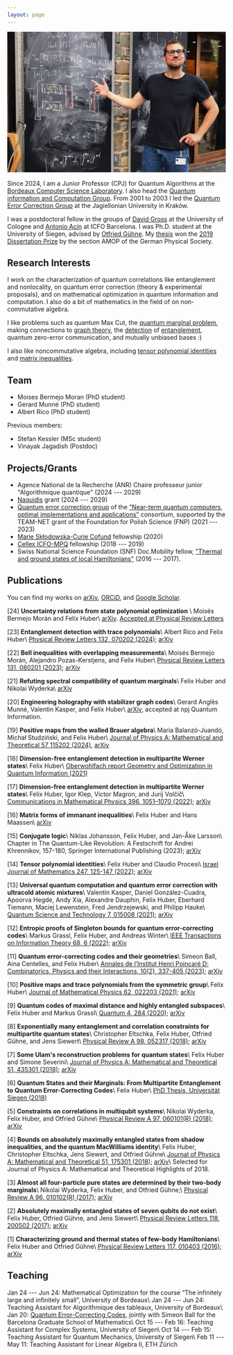 ```yaml
---
layout: page
---
```


![](Untitled_horiz.png)

Since 2024, I am a Junior Professor (CPJ) for Quantum Algorithms at the [Bordeaux Computer Science Laboratory](https://labri.fr). I also head the [Quantum information and Computation Group](https://quantique.labri.fr/). From 2001 to 2003 I led the [Quantum Error Correction Group](https://nisq.pl/quantum-error-correction-group)
at the Jagiellonian University in Kraków.

I was a postdoctoral fellow in the groups of [David Gross](https://qi.uni-koeln.de/) at the University of Cologne and [Antonio Acín](https://www.icfo.eu/research-group/7/quantum-information/home/437/) at ICFO Barcelona. I was Ph.D. student at the University of Siegen, advised by [Otfried Gühne](https://www.physik.uni-siegen.de/tqo/). My [thesis](https://dspace.ub.uni-siegen.de/handle/ubsi/1272) won the [2019 Dissertation Prize](https://www.dpg-physik.de/auszeichnungen/preise-der-dpg-vereinigungen/preistraeger-dissertationspreis-samop) by the section AMOP of the German Physical Society.

## Research Interests
I work on the characterization of quantum correlations like entanglement and nonlocality, on quantum error correction (theory & experimental proposals), and on mathematical optimization in quantum information and computation. I also do a bit of mathematics in the field of on non-commutative algebra.

I like problems such as quantum Max Cut, the [quantum marginal problem](https://arxiv.org/abs/2211.06349), making connections to [graph theory](https://arxiv.org/abs/2310.00612), the [detection](https://arxiv.org/abs/2108.08720) of [entanglement](https://arxiv.org/abs/1708.06298), quantum zero-error communication, and mutually unbiased bases :)

I also like noncommutative algebra, including [tensor polynomial identities](https://arxiv.org/abs/2011.04362) and [matrix inequalities](https://arxiv.org/abs/2002.12887).

## Team

- Moises Bermejo Moran (PhD student)
- Gerard Munné (PhD student)
- Albert Rico (PhD student)

Previous members:
- Stefan Kessler (MSc student)
- Vinayak Jagadish (Postdoc)


## Projects/Grants
- Agence National de la Recherche (ANR) Chaire professeur junior "Algorithmique quantique" (2024 --- 2029)
- [Naquidis](https://naquidis.com/) grant (2024 --- 2029)
- [Quantum error correction group](https://nisq.pl/quantum-error-correction-group) of the [“Near-term quantum computers, optimal implementations and applications”](nisq.pl) consortium, supported by the TEAM-NET grant of the Foundation for Polish Science (FNP) (2021 --- 2023)
- [Marie Skłodowska-Curie Cofund](bist.eu/probist) fellowship (2020)
- [Cellex ICFO-MPQ](cellex-mpq.icfo.eu) fellowship (2018 --- 2019)
- Swiss National Science Foundation (SNF) Doc.Mobility fellow, ["Thermal and ground states of local Hamiltonians"](http://p3.snf.ch/project-165024) (2016 --- 2017).


## Publications
You can find my works on [arXiv](https://arxiv.org/a/huber_f_1.html), [ORCiD](https://orcid.org/0000-0002-3856-4018), and [Google Scholar](https://scholar.google.com/citations?user=1O58f3gAAAAJ&hl=en&oi=ao).

[24] **Uncertainty relations from state polynomial optimization** \\
Moisés Bermejo Morán and Felix Huber\\
[arXiv](https://arxiv.org/abs/2310.00612). [Accepted at Physical Review Letters](https://journals.aps.org/prl/accepted/16074YdbXa716b89941e8d84a4395c58c64e08954)

[23] **Entanglement detection with trace polynomials**\\
Albert Rico and Felix Huber\\
[Physical Review Letters 132, 070202 (2024)](https://doi.org/10.1103/PhysRevLett.132.070202); [arXiv](https://arxiv:2303.07761)

[22] **Bell inequalities with overlapping measurements**\\
Moisés Bermejo Morán, Alejandro Pozas-Kerstjens, and Felix Huber\\
[Physical Review Letters 131, 080201 (2023)](https://doi.org/10.1103/PhysRevLett.131.080201); [arXiv](https://arxiv:2303.02127)

[21] **Refuting spectral compatibility of quantum marginals**\\
Felix Huber and Nikolai Wyderka\\
[arXiv](https://arxiv:2211.06349)

[20] **Engineering holography with stabilizer graph codes**\\
Gerard Anglès Munné, Valentin Kasper, and Felix Huber\\
[arXiv](https://arxiv:2209.08954), accepted at npj Quantum Information.

[19] **Positive maps from the walled Brauer algebra**\\
Maria Balanzó-Juandó, Michał Studziński, and Felix Huber\\
[Journal of Physics A: Mathematical and Theoretical 57 115202 (2024)](https://doi.org/10.1088/1751-8121/ad2b86), [arXiv](https://arxiv:2112.12738)

[18] **Dimension-free entanglement detection in multipartite Werner states**\\
Felix Huber\\
[Oberwohlfach report Geometry and Optimization in Quantum Information (2021)](https://publications.mfo.de/handle/mfo/3902)

[17] **Dimension-free entanglement detection in multipartite Werner states**\\
Felix Huber, Igor Klep, Victor Magron, and Jurij Volčič\\
[Communications in Mathematical Physics 396, 1051–1070 (2022)](https://doi.org/10.1007/s00220-022-04485-9); [arXiv](https://arxiv:2108.08720)

[16] **Matrix forms of immanant inequalities**\\
Felix Huber and Hans Maassen\\
[arXiv](https://arxiv:2103.04317)

[15] **Conjugate logic**\\
Niklas Johansson, Felix Huber, and Jan-Åke Larsson\\
Chapter in The Quantum-Like Revolution: A Festschrift for Andrei Khrennikov, 157-180, Springer International Publishing (2023); [arXiv](https://arxiv:2102.06572)

[14] **Tensor polynomial identities**\\
Felix Huber and Claudio Procesi\\
[Israel Journal of Mathematics 247, 125-147 (2022)](https://doi.org/10.1007/s11856-021-2262-6); [arXiv](https://arxiv:2011.04362)

[13] **Universal quantum computation and quantum error correction with ultracold atomic mixtures**\\
Valentin Kasper, Daniel González-Cuadra, Apoorva Hegde, Andy Xia, Alexandre Dauphin, Felix Huber, Eberhard Tiemann, Maciej Lewenstein, Fred Jendrzejewski, and Philipp Hauke\\
[Quantum Science and Technology 7, 015008 (2021)](https://doi.org/10.1088/2058-9565/ac2d39); [arXiv](https://arxiv:2010.15923)

[12] **Entropic proofs of Singleton bounds for quantum error-correcting codes**\\
Markus Grassl, Felix Huber, and Andreas Winter\\
[IEEE Transactions on Information Theory 68, 6 (2022)](https://doi.org/10.1109/TIT.2022.3149291); [arXiv](https://arxiv:2010.07902)

[11] **Quantum error-correcting codes and their geometries**\\
Simeon Ball, Aina Centelles, and Felix Huber\\
[Annales de l’Institut Henri Poincaré D: Combinatorics, Physics and their Interactions, 10(2), 337-405 (2023)](https://doi.org/10.4171/aihpd/160); [arXiv](https://arxiv:2007.05992)

[10] **Positive maps and trace polynomials from the symmetric group**\\
Felix Huber\\
[Journal of Mathematical Physics 62, 022203 (2021)](https://doi.org/10.1063/5.0028856); [arXiv](https://arxiv:2002.12887)

[9] **Quantum codes of maximal distance and highly entangled subspaces**\\
Felix Huber and Markus Grassl\\
[Quantum 4, 284 (2020)](https://doi.org/10.22331/q-2020-06-18-284); [arXiv](https://arxiv:1907.07733)

[8] **Exponentially many entanglement and correlation constraints for multipartite quantum states**\\
Christopher Eltschka, Felix Huber, Otfried Gühne, and Jens Siewert\\
[Physical Review A 98, 052317 (2018)](https://doi.org/10.1103/PhysRevA.98.052317); [arXiv](https://arxiv:1807.09165)

[7] **Some Ulam's reconstruction problems for quantum states**\\
Felix Huber and Simone Severini\\
[Journal of Physics A: Mathematical and Theoretical 51, 435301 (2018)](https://doi.org/10.1088/1751-8121/aadd1e); [arXiv](https://arxiv:1802.00783)

[6] **Quantum States and their Marginals: From Multipartite Entanglement to Quantum Error-Correcting Codes**\\
Felix Huber\\
[PhD Thesis, Universität Siegen (2018)](https://dspace.ub.uni-siegen.de/handle/ubsi/1272)

[5] **Constraints on correlations in multiqubit systems**\\
Nikolai Wyderka, Felix Huber, and Otfried Gühne\\
[Physical Review A 97, 060101(R) (2018)](https://doi.org/10.1103/PhysRevA.97.060101); [arXiv](https://arxiv:1710.00758)

[4] **Bounds on absolutely maximally entangled states from shadow inequalities, and the quantum MacWilliams identity**\\
Felix Huber, Christopher Eltschka, Jens Siewert, and Otfried Gühne\\
[Journal of Physics A: Mathematical and Theoretical 51, 175301 (2018)](https://doi.org/10.1088/1751-8121/aaade5); [arXiv](https://arxiv:1708.06298)\\
Selected for Journal of Physics A: Mathematical and Theoretical Highlights of 2018.

[3] **Almost all four-particle pure states are determined by their two-body marginals**\\
Nikolai Wyderka, Felix Huber, and Otfried Gühne;\\
[Physical Review A 96, 010102(R) (2017)](https://doi.org/10.1103/PhysRevA.96.010102); [arXiv](https://arxiv:1703.10950)

[2] **Absolutely maximally entangled states of seven qubits do not exist**\\
Felix Huber, Otfried Gühne, and Jens Siewert\\
[Physical Review Letters 118, 200502 (2017)](https://doi.org/10.1103/PhysRevLett.118.200502); [arXiv](https://arxiv:1608.06228)

[1] **Characterizing ground and thermal states of few-body Hamiltonians**\\
Felix Huber and Otfried Gühne\\
[Physical Review Letters 117, 010403 (2016)](https://doi.org/10.1103/PhysRevLett.117.010403); [arXiv](https://arxiv:1601.01630)

## Teaching
Jan 24 --- Jun 24: Mathematical Optimization for the course “The infinitely large and infinitely small”, University of Bordeaux\\
Jan 24 --- Jun 24: Teaching Assistant for Algorithmique des tableaux, University of Bordeaux\\
Jan 20: [Quantum Error-Correcting Codes](https://bgsmath.cat/event/quantum-error-correcting-codes/), jointly with Simeon Ball for the Barcelona Graduate School of Mathematics\\
Oct 15 --- Feb 16: Teaching Assistant for Complex Systems, University of Siegen\\
Oct 14 --- Feb 15: Teaching Assistant for Quantum Mechanics, University of Siegen\\
Feb 11 --- May 11: Teaching Assistant for Linear Algebra II, ETH Zürich
